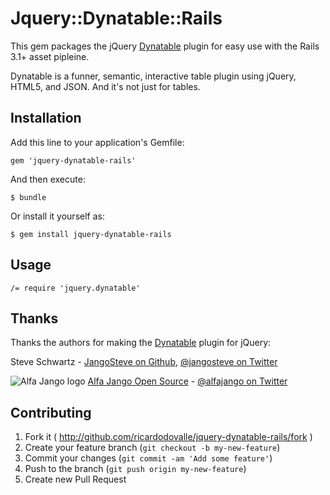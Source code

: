 # Jquery::Dynatable::Rails

This gem packages the jQuery [Dynatable](https://github.com/alfajango/jquery-dynatable)
plugin for easy use with the Rails 3.1+ asset pipleine.

Dynatable is a funner, semantic, interactive table plugin using jQuery,
HTML5, and JSON. And it's not just for tables.

## Installation

Add this line to your application's Gemfile:

    gem 'jquery-dynatable-rails'

And then execute:

    $ bundle

Or install it yourself as:

    $ gem install jquery-dynatable-rails

## Usage

    /= require 'jquery.dynatable'


## Thanks
Thanks the authors for making the [Dynatable](https://github.com/alfajango/jquery-dynatable) plugin for jQuery:

Steve Schwartz -
[JangoSteve on Github](https://github.com/JangoSteve),
[@jangosteve on Twitter](https://twitter.com/jangosteve)

![Alfa Jango logo](https://s3.amazonaws.com/s3.alfajango.com/github-readmes/AlfaJango_Logo_Black_noname-tiny.png)
[Alfa Jango Open Source](http://os.alfajango.com) -
[@alfajango on Twitter](https://twitter.com/alfajango)

## Contributing

1. Fork it ( http://github.com/ricardodovalle/jquery-dynatable-rails/fork )
2. Create your feature branch (`git checkout -b my-new-feature`)
3. Commit your changes (`git commit -am 'Add some feature'`)
4. Push to the branch (`git push origin my-new-feature`)
5. Create new Pull Request
